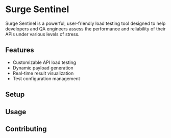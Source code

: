 # Surge Sentinel

Surge Sentinel is a powerful, user-friendly load testing tool designed to help developers and QA engineers assess the performance and reliability of their APIs under various levels of stress.

## Features
- Customizable API load testing
- Dynamic payload generation
- Real-time result visualization
- Test configuration management

## Setup

## Usage

## Contributing
